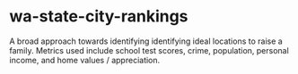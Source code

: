 # wa-state-city-rankings
A broad approach towards identifying identifying ideal locations to raise a family.  Metrics used include school test scores, crime, population, personal income, and home values / appreciation.
